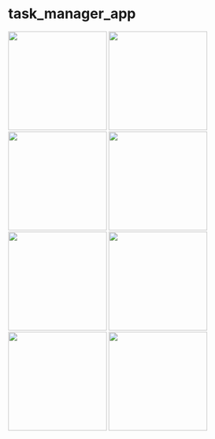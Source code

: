 # task_manager_app
<img src="https://github.com/muhammad-ibrahim-rahpoto/task_manager_app/assets/82776635/32a60069-15d7-489a-83ba-8491b90cc1bd" width="200">
<img src="https://github.com/muhammad-ibrahim-rahpoto/task_manager_app/assets/82776635/077c5f07-e7f7-437c-badf-edfc647613ad" width="200">
<img src="https://github.com/muhammad-ibrahim-rahpoto/task_manager_app/assets/82776635/b3139a66-8a41-47d0-929b-c29ebff6915c" width="200">
<img src="https://github.com/muhammad-ibrahim-rahpoto/task_manager_app/assets/82776635/8fcccde9-6069-4f4c-8035-737337832c7b" width="200">
<img src="https://github.com/muhammad-ibrahim-rahpoto/task_manager_app/assets/82776635/84a4fba7-f4f9-494e-90a5-2885a1978c84" width="200">
<img src="https://github.com/muhammad-ibrahim-rahpoto/task_manager_app/assets/82776635/48c01ce5-9cbd-4dbb-ae12-ee4ae363a96b" width="200">
<img src="https://github.com/muhammad-ibrahim-rahpoto/task_manager_app/assets/82776635/141251f8-ad4f-4e6d-a6fc-c76a5c21fb5b" width="200">
<img src="https://github.com/muhammad-ibrahim-rahpoto/task_manager_app/assets/82776635/8a7d88c7-4a5c-4b7b-a27d-b29e33349424" width="200">


 

